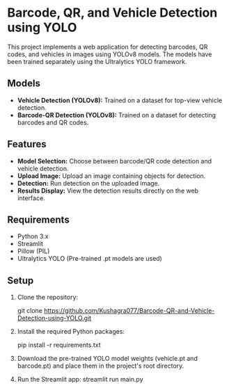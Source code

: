 # Barcode, QR, and Vehicle Detection using YOLO

This project implements a web application for detecting barcodes, QR codes, and vehicles in images using YOLOv8 models. The models have been trained separately using the Ultralytics YOLO framework.

## Models

- **Vehicle Detection (YOLOv8):** Trained on a dataset for top-view vehicle detection.
- **Barcode-QR Detection (YOLOv8):** Trained on a dataset for detecting barcodes and QR codes.

## Features

- **Model Selection:** Choose between barcode/QR code detection and vehicle detection.
- **Upload Image:** Upload an image containing objects for detection.
- **Detection:** Run detection on the uploaded image.
- **Results Display:** View the detection results directly on the web interface.

## Requirements

- Python 3.x
- Streamlit
- Pillow (PIL)
- Ultralytics YOLO (Pre-trained .pt models are used)

## Setup

1. Clone the repository:
   
   git clone https://github.com/Kushagra077/Barcode-QR-and-Vehicle-Detection-using-YOLO.git

2. Install the required Python packages:

   pip install -r requirements.txt
   
3. Download the pre-trained YOLO model weights (vehicle.pt and barcode.pt) and place them in the project's root directory.

4. Run the Streamlit app:
  streamlit run main.py




